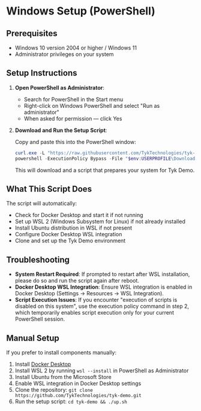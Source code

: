 # Windows Setup (PowerShell)

## Prerequisites

- Windows 10 version 2004 or higher / Windows 11
- Administrator privileges on your system

## Setup Instructions

1. **Open PowerShell as Administrator**:
   - Search for PowerShell in the Start menu
   - Right-click on Windows PowerShell and select "Run as administrator"
   - When asked for permission — click Yes

2. **Download and Run the Setup Script**:

   Copy and paste this into the PowerShell window:

   ```powershell
   curl.exe -L "https://raw.githubusercontent.com/TykTechnologies/tyk-demo/windows/windows/Setup-Tyk-Demo.ps1" -o "$env:USERPROFILE\Downloads\Setup-Tyk-Demo.ps1"
   powershell -ExecutionPolicy Bypass -File "$env:USERPROFILE\Downloads\Setup-Tyk-Demo.ps1"
   ```

   This will download and a script that prepares your system for Tyk Demo.


## What This Script Does

The script will automatically:

- Check for Docker Desktop and start it if not running
- Set up WSL 2 (Windows Subsystem for Linux) if not already installed
- Install Ubuntu distribution in WSL if not present
- Configure Docker Desktop WSL integration
- Clone and set up the Tyk Demo environment

## Troubleshooting

- **System Restart Required**: If prompted to restart after WSL installation, please do so and run the script again after reboot.
- **Docker Desktop WSL Integration**: Ensure WSL integration is enabled in Docker Desktop (Settings → Resources → WSL Integration).
- **Script Execution Issues**: If you encounter "execution of scripts is disabled on this system", use the execution policy command in step 2, which temporarily enables script execution only for your current PowerShell session.

## Manual Setup

If you prefer to install components manually:

1. Install [Docker Desktop](https://www.docker.com/products/docker-desktop/)
2. Install WSL 2 by running `wsl --install` in PowerShell as Administrator
3. Install Ubuntu from the Microsoft Store
4. Enable WSL integration in Docker Desktop settings
5. Clone the repository: `git clone https://github.com/TykTechnologies/tyk-demo.git`
6. Run the setup script: `cd tyk-demo && ./up.sh`